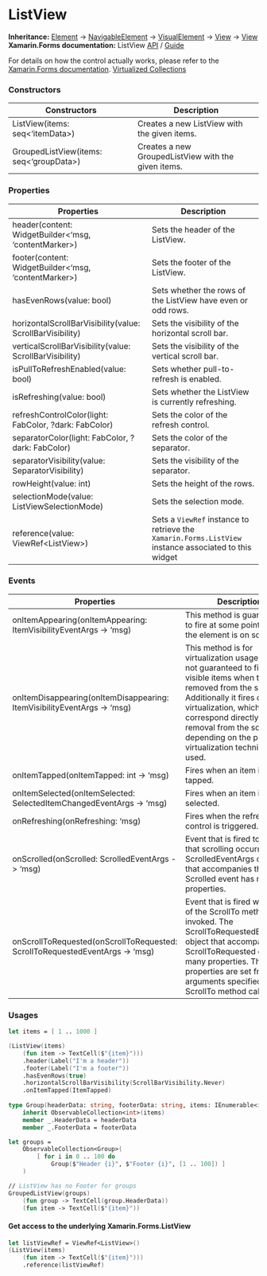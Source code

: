 # ListView

**Inheritance:** [Element](https://docs.fabulous.dev/v2/api/controls/element/) -> [NavigableElement](https://docs.fabulous.dev/v2/api/navigable-element/) -> [VisualElement](https://docs.fabulous.dev/v2/api/visual-element/) -> [View](https://docs.fabulous.dev/v2/api/view/) -> [View](https://docs.fabulous.dev/v2/api/collections/items-view/)\
**Xamarin.Forms documentation:** ListView [API](https://docs.microsoft.com/en-us/dotnet/api/xamarin.forms.listview) / [Guide](https://docs.microsoft.com/en-us/xamarin/xamarin-forms/user-interface/listview)

For details on how the control actually works, please refer to the [Xamarin.Forms documentation](https://docs.microsoft.com/en-us/xamarin/xamarin-forms/user-interface/listview). [Virtualized Collections](https://docs.fabulous.dev/v2/architecture/virtualized-collections/)

### Constructors&#x20;

| Constructors                            | Description                                         |
| --------------------------------------- | --------------------------------------------------- |
| ListView(items: seq<‘itemData>)         | Creates a new ListView with the given items.        |
| GroupedListView(items: seq<‘groupData>) | Creates a new GroupedListView with the given items. |

### Properties&#x20;

| Properties                                                | Description                                                                                           |
| --------------------------------------------------------- | ----------------------------------------------------------------------------------------------------- |
| header(content: WidgetBuilder<‘msg, ‘contentMarker>)      | Sets the header of the ListView.                                                                      |
| footer(content: WidgetBuilder<‘msg, ‘contentMarker>)      | Sets the footer of the ListView.                                                                      |
| hasEvenRows(value: bool)                                  | Sets whether the rows of the ListView have even or odd rows.                                          |
| horizontalScrollBarVisibility(value: ScrollBarVisibility) | Sets the visibility of the horizontal scroll bar.                                                     |
| verticalScrollBarVisibility(value: ScrollBarVisibility)   | Sets the visibility of the vertical scroll bar.                                                       |
| isPullToRefreshEnabled(value: bool)                       | Sets whether pull-to-refresh is enabled.                                                              |
| isRefreshing(value: bool)                                 | Sets whether the ListView is currently refreshing.                                                    |
| refreshControlColor(light: FabColor, ?dark: FabColor)     | Sets the color of the refresh control.                                                                |
| separatorColor(light: FabColor, ?dark: FabColor)          | Sets the color of the separator.                                                                      |
| separatorVisibility(value: SeparatorVisibility)           | Sets the visibility of the separator.                                                                 |
| rowHeight(value: int)                                     | Sets the height of the rows.                                                                          |
| selectionMode(value: ListViewSelectionMode)               | Sets the selection mode.                                                                              |
| reference(value: ViewRef\<ListView>)                      | Sets a `ViewRef` instance to retrieve the `Xamarin.Forms.ListView` instance associated to this widget |

### Events&#x20;

| Properties                                                                   | Description                                                                                                                                                                                                                                                                                                     |
| ---------------------------------------------------------------------------- | --------------------------------------------------------------------------------------------------------------------------------------------------------------------------------------------------------------------------------------------------------------------------------------------------------------- |
| onItemAppearing(onItemAppearing: ItemVisibilityEventArgs -> ‘msg)            | This method is guaranteed to fire at some point before the element is on screen.                                                                                                                                                                                                                                |
| onItemDisappearing(onItemDisappearing: ItemVisibilityEventArgs -> ‘msg)      | This method is for virtualization usage only. It is not guaranteed to fire for all visible items when the List is removed from the screen. Additionally it fires during virtualization, which may not correspond directly with removal from the screen depending on the platform virtualization technique used. |
| onItemTapped(onItemTapped: int -> ‘msg)                                      | Fires when an item is tapped.                                                                                                                                                                                                                                                                                   |
| onItemSelected(onItemSelected: SelectedItemChangedEventArgs -> ‘msg)         | Fires when an item is selected.                                                                                                                                                                                                                                                                                 |
| onRefreshing(onRefreshing: ‘msg)                                             | Fires when the refresh control is triggered.                                                                                                                                                                                                                                                                    |
| onScrolled(onScrolled: ScrolledEventArgs -> ‘msg)                            | Event that is fired to indicate that scrolling occurred. The ScrolledEventArgs object that accompanies the Scrolled event has many properties.                                                                                                                                                                  |
| onScrollToRequested(onScrollToRequested: ScrollToRequestedEventArgs -> ‘msg) | Event that is fired when one of the ScrollTo methods is invoked. The ScrollToRequestedEventArgs object that accompanies the ScrollToRequested event has many properties. These properties are set from the arguments specified in the ScrollTo method calls.                                                    |

### Usages&#x20;

```fsharp
let items = [ 1 .. 1000 ]

(ListView(items)
    (fun item -> TextCell($"{item}")))
    .header(Label("I'm a header"))
    .footer(Label("I'm a footer"))
    .hasEvenRows(true)
    .horizontalScrollBarVisibility(ScrollBarVisibility.Never)
    .onItemTapped(ItemTapped)
    
type Group(headerData: string, footerData: string, items: IEnumerable<int>) =
    inherit ObservableCollection<int>(items)
    member _.HeaderData = headerData
    member _.FooterData = footerData

let groups =
    ObservableCollection<Group>(
        [ for i in 0 .. 100 do
            Group($"Header {i}", $"Footer {i}", [1 .. 100]) ]
    )

// ListView has no Footer for groups
GroupedListView(groups)
    (fun group -> TextCell(group.HeaderData))
    (fun item -> TextCell($"{item}"))
```

#### Get access to the underlying Xamarin.Forms.ListView&#x20;

```fsharp
let listViewRef = ViewRef<ListView>()
(ListView(items)
    (fun item -> TextCell($"{item}")))
    .reference(listViewRef)
```
